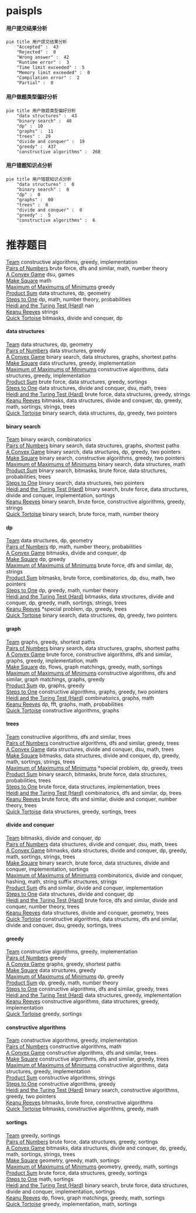 # paispls
<!-- tabs:start -->
#### **用户提交结果分析**

```mermaid
pie title 用户提交结果分析
    "Accepted" :  43
    "Rejected" :  0
    "Wrong answer" :  42
    "Runtime error" :  3
    "Time limit exceeded" :  5
    "Memory limit exceeded" :  0
    "Compilation error" :  2
    "Partial" :  0
```
#### **用户做题类型偏好分析**

```mermaid
pie title 用户做题类型偏好分析
    "data structures" :  43
    "binary search" :  40
    "dp" :  10
    "graphs" :  11
    "trees" :  29
    "divide and conquer" :  19
    "greedy" :  437
    "constructive algorithms" :  268
```
#### **用户错题知识点分析**

```mermaid
pie title 用户错题知识点分析
    "data structures" :  0
    "binary search" :  0
    "dp" :  0
    "graphs" :  00
    "trees" :  0
    "divide and conquer" :  0
    "greedy" :  5
    "constructive algorithms" :  6
```
<!-- tabs:end -->
# 推荐题目
[Team](http://codeforces.com/problemset/problem/401/C)		constructive algorithms,
                        greedy,
                        implementation		  
[Pairs of Numbers](http://codeforces.com/problemset/problem/134/B)		brute force,
                        dfs and similar,
                        math,
                        number theory		  
[A Convex Game](http://codeforces.com/problemset/problem/1434/E)		dsu,
                        games		  
[Make Square](http://codeforces.com/problemset/problem/1028/H)		math		  
[Maximum of Maximums of Minimums](https://codeforces.com/contest/872/problem/B)		greedy		  
[Product Sum](http://codeforces.com/problemset/problem/631/E)		data structures,
                        dp,
                        geometry		  
[Steps to One](http://codeforces.com/problemset/problem/1139/D)		dp,
                        math,
                        number theory,
                        probabilities		  
[Heidi and the Turing Test (Hard)](http://codeforces.com/problemset/problem/1184/C3)		nan		  
[Keanu Reeves](http://codeforces.com/problemset/problem/1189/A)		strings		  
[Quick Tortoise](http://codeforces.com/problemset/problem/232/E)		bitmasks,
                        divide and conquer,
                        dp		  
<!-- tabs:start -->
#### **data structures**
[Team](http://codeforces.com/problemset/problem/631/E)		data structures,
                        dp,
                        geometry		  
[Pairs of Numbers](http://codeforces.com/problemset/problem/1070/C)		data structures,
                        greedy		  
[A Convex Game](http://codeforces.com/problemset/problem/229/B)		binary search,
                        data structures,
                        graphs,
                        shortest paths		  
[Make Square](https://codeforces.com/contest/1248/problem/E)		data structures,
                        greedy,
                        implementation		  
[Maximum of Maximums of Minimums](http://codeforces.com/problemset/problem/911/E)		constructive algorithms,
                        data structures,
                        greedy,
                        implementation		  
[Product Sum](http://codeforces.com/problemset/problem/1497/A)		brute force,
                        data structures,
                        greedy,
                        sortings		  
[Steps to One](http://codeforces.com/problemset/problem/603/E)		data structures,
                        divide and conquer,
                        dsu,
                        math,
                        trees		  
[Heidi and the Turing Test (Hard)](http://codeforces.com/problemset/problem/1428/C)		brute force,
                        data structures,
                        greedy,
                        strings		  
[Keanu Reeves](http://codeforces.com/problemset/problem/1416/C)		bitmasks,
                        data structures,
                        divide and conquer,
                        dp,
                        greedy,
                        math,
                        sortings,
                        strings,
                        trees		  
[Quick Tortoise](http://codeforces.com/problemset/problem/1492/C)		binary search,
                        data structures,
                        dp,
                        greedy,
                        two pointers		  
#### **binary search**
[Team](http://codeforces.com/problemset/problem/201/E)		binary search,
                        combinatorics		  
[Pairs of Numbers](http://codeforces.com/problemset/problem/229/B)		binary search,
                        data structures,
                        graphs,
                        shortest paths		  
[A Convex Game](http://codeforces.com/problemset/problem/1492/C)		binary search,
                        data structures,
                        dp,
                        greedy,
                        two pointers		  
[Make Square](http://codeforces.com/problemset/problem/1463/D)		binary search,
                        constructive algorithms,
                        greedy,
                        two pointers		  
[Maximum of Maximums of Minimums](http://codeforces.com/problemset/problem/1490/G)		binary search,
                        data structures,
                        math		  
[Product Sum](http://codeforces.com/problemset/problem/1479/D)		binary search,
                        bitmasks,
                        brute force,
                        data structures,
                        probabilities,
                        trees		  
[Steps to One](http://codeforces.com/problemset/problem/1436/E)		binary search,
                        data structures,
                        two pointers		  
[Heidi and the Turing Test (Hard)](http://codeforces.com/problemset/problem/1461/D)		binary search,
                        brute force,
                        data structures,
                        divide and conquer,
                        implementation,
                        sortings		  
[Keanu Reeves](http://codeforces.com/problemset/problem/1493/C)		binary search,
                        brute force,
                        constructive algorithms,
                        greedy,
                        strings		  
[Quick Tortoise](http://codeforces.com/problemset/problem/1487/D)		binary search,
                        brute force,
                        math,
                        number theory		  
#### **dp**
[Team](http://codeforces.com/problemset/problem/631/E)		data structures,
                        dp,
                        geometry		  
[Pairs of Numbers](http://codeforces.com/problemset/problem/1139/D)		dp,
                        math,
                        number theory,
                        probabilities		  
[A Convex Game](http://codeforces.com/problemset/problem/232/E)		bitmasks,
                        divide and conquer,
                        dp		  
[Make Square](http://codeforces.com/problemset/problem/1203/F2)		dp,
                        greedy		  
[Maximum of Maximums of Minimums](http://codeforces.com/problemset/problem/653/B)		brute force,
                        dfs and similar,
                        dp,
                        strings		  
[Product Sum](http://codeforces.com/problemset/problem/1400/G)		bitmasks,
                        brute force,
                        combinatorics,
                        dp,
                        dsu,
                        math,
                        two pointers		  
[Steps to One](http://codeforces.com/problemset/problem/870/C)		dp,
                        greedy,
                        math,
                        number theory		  
[Heidi and the Turing Test (Hard)](http://codeforces.com/problemset/problem/1416/C)		bitmasks,
                        data structures,
                        divide and conquer,
                        dp,
                        greedy,
                        math,
                        sortings,
                        strings,
                        trees		  
[Keanu Reeves](http://codeforces.com/problemset/problem/1387/B1)		*special problem,
                        dp,
                        greedy,
                        trees		  
[Quick Tortoise](http://codeforces.com/problemset/problem/1492/C)		binary search,
                        data structures,
                        dp,
                        greedy,
                        two pointers		  
#### **graph**
[Team](http://codeforces.com/problemset/problem/449/B)		graphs,
                        greedy,
                        shortest paths		  
[Pairs of Numbers](http://codeforces.com/problemset/problem/229/B)		binary search,
                        data structures,
                        graphs,
                        shortest paths		  
[A Convex Game](http://codeforces.com/problemset/problem/1487/C)		brute force,
                        constructive algorithms,
                        dfs and similar,
                        graphs,
                        greedy,
                        implementation,
                        math		  
[Make Square](http://codeforces.com/problemset/problem/1437/C)		dp,
                        flows,
                        graph matchings,
                        greedy,
                        math,
                        sortings		  
[Maximum of Maximums of Minimums](http://codeforces.com/problemset/problem/1470/D)		constructive algorithms,
                        dfs and similar,
                        graph matchings,
                        graphs,
                        greedy		  
[Product Sum](http://codeforces.com/problemset/problem/1476/C)		dp,
                        graphs,
                        greedy		  
[Steps to One](http://codeforces.com/problemset/problem/1304/D)		constructive algorithms,
                        graphs,
                        greedy,
                        two pointers		  
[Heidi and the Turing Test (Hard)](http://codeforces.com/problemset/problem/1475/C)		combinatorics,
                        graphs,
                        math		  
[Keanu Reeves](http://codeforces.com/problemset/problem/553/E)		dp,
                        fft,
                        graphs,
                        math,
                        probabilities		  
[Quick Tortoise](http://codeforces.com/problemset/problem/1495/C)		constructive algorithms,
                        graphs		  
#### **trees**
[Team](http://codeforces.com/problemset/problem/573/C)		constructive algorithms,
                        dfs and similar,
                        trees		  
[Pairs of Numbers](http://codeforces.com/problemset/problem/1325/C)		constructive algorithms,
                        dfs and similar,
                        greedy,
                        trees		  
[A Convex Game](http://codeforces.com/problemset/problem/603/E)		data structures,
                        divide and conquer,
                        dsu,
                        math,
                        trees		  
[Make Square](http://codeforces.com/problemset/problem/1416/C)		bitmasks,
                        data structures,
                        divide and conquer,
                        dp,
                        greedy,
                        math,
                        sortings,
                        strings,
                        trees		  
[Maximum of Maximums of Minimums](http://codeforces.com/problemset/problem/1387/B1)		*special problem,
                        dp,
                        greedy,
                        trees		  
[Product Sum](http://codeforces.com/problemset/problem/1479/D)		binary search,
                        bitmasks,
                        brute force,
                        data structures,
                        probabilities,
                        trees		  
[Steps to One](http://codeforces.com/problemset/problem/1511/C)		brute force,
                        data structures,
                        implementation,
                        trees		  
[Heidi and the Turing Test (Hard)](http://codeforces.com/problemset/problem/1499/F)		combinatorics,
                        dfs and similar,
                        dp,
                        trees		  
[Keanu Reeves](http://codeforces.com/problemset/problem/1491/E)		brute force,
                        dfs and similar,
                        divide and conquer,
                        number theory,
                        trees		  
[Quick Tortoise](http://codeforces.com/problemset/problem/1466/D)		data structures,
                        greedy,
                        sortings,
                        trees		  
#### **divide and conquer**
[Team](http://codeforces.com/problemset/problem/232/E)		bitmasks,
                        divide and conquer,
                        dp		  
[Pairs of Numbers](http://codeforces.com/problemset/problem/603/E)		data structures,
                        divide and conquer,
                        dsu,
                        math,
                        trees		  
[A Convex Game](http://codeforces.com/problemset/problem/1416/C)		bitmasks,
                        data structures,
                        divide and conquer,
                        dp,
                        greedy,
                        math,
                        sortings,
                        strings,
                        trees		  
[Make Square](http://codeforces.com/problemset/problem/1461/D)		binary search,
                        brute force,
                        data structures,
                        divide and conquer,
                        implementation,
                        sortings		  
[Maximum of Maximums of Minimums](http://codeforces.com/problemset/problem/1466/G)		combinatorics,
                        divide and conquer,
                        hashing,
                        math,
                        string suffix structures,
                        strings		  
[Product Sum](http://codeforces.com/problemset/problem/1490/D)		dfs and similar,
                        divide and conquer,
                        implementation		  
[Steps to One](https://codeforces.com/contest/1483/problem/C)		data structures,
                        divide and conquer,
                        dp		  
[Heidi and the Turing Test (Hard)](http://codeforces.com/problemset/problem/1491/E)		brute force,
                        dfs and similar,
                        divide and conquer,
                        number theory,
                        trees		  
[Keanu Reeves](http://codeforces.com/problemset/problem/1303/G)		data structures,
                        divide and conquer,
                        geometry,
                        trees		  
[Quick Tortoise](http://codeforces.com/problemset/problem/1494/D)		constructive algorithms,
                        data structures,
                        dfs and similar,
                        divide and conquer,
                        dsu,
                        greedy,
                        sortings,
                        trees		  
#### **greedy**
[Team](http://codeforces.com/problemset/problem/401/C)		constructive algorithms,
                        greedy,
                        implementation		  
[Pairs of Numbers](https://codeforces.com/contest/872/problem/B)		greedy		  
[A Convex Game](http://codeforces.com/problemset/problem/449/B)		graphs,
                        greedy,
                        shortest paths		  
[Make Square](http://codeforces.com/problemset/problem/1070/C)		data structures,
                        greedy		  
[Maximum of Maximums of Minimums](http://codeforces.com/problemset/problem/1203/F2)		dp,
                        greedy		  
[Product Sum](http://codeforces.com/problemset/problem/870/C)		dp,
                        greedy,
                        math,
                        number theory		  
[Steps to One](http://codeforces.com/problemset/problem/1325/C)		constructive algorithms,
                        dfs and similar,
                        greedy,
                        trees		  
[Heidi and the Turing Test (Hard)](https://codeforces.com/contest/1248/problem/E)		data structures,
                        greedy,
                        implementation		  
[Keanu Reeves](http://codeforces.com/problemset/problem/911/E)		constructive algorithms,
                        data structures,
                        greedy,
                        implementation		  
[Quick Tortoise](http://codeforces.com/problemset/problem/1296/D)		greedy,
                        sortings		  
#### **constructive algorithms**
[Team](http://codeforces.com/problemset/problem/401/C)		constructive algorithms,
                        greedy,
                        implementation		  
[Pairs of Numbers](http://codeforces.com/problemset/problem/737/F)		constructive algorithms,
                        math		  
[A Convex Game](http://codeforces.com/problemset/problem/573/C)		constructive algorithms,
                        dfs and similar,
                        trees		  
[Make Square](http://codeforces.com/problemset/problem/1325/C)		constructive algorithms,
                        dfs and similar,
                        greedy,
                        trees		  
[Maximum of Maximums of Minimums](http://codeforces.com/problemset/problem/911/E)		constructive algorithms,
                        data structures,
                        greedy,
                        implementation		  
[Product Sum](http://codeforces.com/problemset/problem/1421/C)		constructive algorithms,
                        strings		  
[Steps to One](http://codeforces.com/problemset/problem/1493/A)		constructive algorithms,
                        greedy		  
[Heidi and the Turing Test (Hard)](http://codeforces.com/problemset/problem/1463/D)		binary search,
                        constructive algorithms,
                        greedy,
                        two pointers		  
[Keanu Reeves](https://codeforces.com/contest/1456/problem/B)		bitmasks,
                        brute force,
                        constructive algorithms		  
[Quick Tortoise](http://codeforces.com/problemset/problem/1492/D)		bitmasks,
                        constructive algorithms,
                        greedy,
                        math		  
#### **sortings**
[Team](http://codeforces.com/problemset/problem/1296/D)		greedy,
                        sortings		  
[Pairs of Numbers](http://codeforces.com/problemset/problem/1497/A)		brute force,
                        data structures,
                        greedy,
                        sortings		  
[A Convex Game](http://codeforces.com/problemset/problem/1416/C)		bitmasks,
                        data structures,
                        divide and conquer,
                        dp,
                        greedy,
                        math,
                        sortings,
                        strings,
                        trees		  
[Make Square](https://codeforces.com/contest/1496/problem/C)		geometry,
                        greedy,
                        math,
                        sortings		  
[Maximum of Maximums of Minimums](http://codeforces.com/problemset/problem/1495/A)		geometry,
                        greedy,
                        math,
                        sortings		  
[Product Sum](http://codeforces.com/problemset/problem/1497/A)		brute force,
                        data structures,
                        greedy,
                        sortings		  
[Steps to One](http://codeforces.com/problemset/problem/1427/A)		math,
                        sortings		  
[Heidi and the Turing Test (Hard)](http://codeforces.com/problemset/problem/1461/D)		binary search,
                        brute force,
                        data structures,
                        divide and conquer,
                        implementation,
                        sortings		  
[Keanu Reeves](http://codeforces.com/problemset/problem/1437/C)		dp,
                        flows,
                        graph matchings,
                        greedy,
                        math,
                        sortings		  
[Quick Tortoise](http://codeforces.com/problemset/problem/1473/A)		greedy,
                        implementation,
                        math,
                        sortings		  
<!-- tabs:end -->
